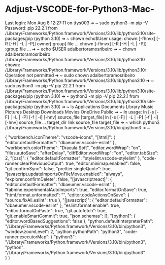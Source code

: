 # Adjust-VSCODE-for-Python3-Mac-


Last login: Mon Aug  8 12:27:11 on ttys003
➜  ~ sudo python3 -m pip -V
Password:
pip 22.2.1 from /Library/Frameworks/Python.framework/Versions/3.10/lib/python3.10/site-packages/pip (python 3.10)
➜  ~ chown echo$User
usage: chown [-fhnvx] [-R [-H | -L | -P]] owner[:group] file ...
       chown [-fhnvx] [-R [-H | -L | -P]] :group file ...
➜  ~ echo $USER
adalbertoramosribeiro
➜  ~ chown adalbertoramosribeiro /Library/Frameworks/Python.framework/Versions/3.10/lib/python3.10
chown: /Library/Frameworks/Python.framework/Versions/3.10/lib/python3.10: Operation not permitted
➜  ~ sudo chown adalbertoramosribeiro /Library/Frameworks/Python.framework/Versions/3.10/lib/python3.10
➜  ~ sudo python3 -m pip -V
pip 22.2.1 from /Library/Frameworks/Python.framework/Versions/3.10/lib/python3.10/site-packages/pip (python 3.10)
➜  ~ python3 -m pip -V
pip 22.2.1 from /Library/Frameworks/Python.framework/Versions/3.10/lib/python3.10/site-packages/pip (python 3.10)
➜  ~ ls
Applications Documents    Library      Music        Pictures
Desktop      Downloads    Movies       OneDrive     Public
➜  ~ ln
usage: ln [-s [-F] | -L | -P] [-f | -i] [-hnv] source_file [target_file]
       ln [-s [-F] | -L | -P] [-f | -i] [-hnv] source_file ... target_dir
       link source_file target_file
➜  ~ which python3
/Library/Frameworks/Python.framework/Versions/3.10/bin/python3
➜  ~



{
    "workbench.iconTheme": "vscode-icons",
    "[html]": {
        "editor.defaultFormatter": "dbaeumer.vscode-eslint"
    },
    "workbench.colorTheme": "Dracula Soft",
    "editor.wordWrap": "on",
    "files.autoSave": "afterDelay",
    "diffEditor.wordWrap": "on",
    "editor.tabSize": 2,
    "[css]": {
        "editor.defaultFormatter": "stylelint.vscode-stylelint"
    },
    "code-runner.clearPreviousOutput": true,
    "editor.minimap.enabled": false,
    "git.confirmSync": false,
    "prettier.singleQuote": true,
    "javascript.updateImportsOnFileMove.enabled": "always",
    "explorer.confirmDelete": false,
    "[javascriptreact]": {
        "editor.defaultFormatter": "dbaeumer.vscode-eslint"
    },
    "tabnine.experimentalAutoImports": true,
    "editor.formatOnSave": true,
    "html.format.unformatted": "",
    "editor.codeActionsOnSave": {
        "source.fixAll.eslint": true
    },
    "[javascript]": {
        "editor.defaultFormatter": "dbaeumer.vscode-eslint"
    },
    "eslint.format.enable": true,
    "editor.formatOnPaste": true,
    "git.autofetch": true,
    "git.enableSmartCommit": true,
    "json.schemas": [],
    "[python]": {
        "editor.wordBasedSuggestions": false
    },
    "python.defaultInterpreterPath": "/Library/Frameworks/Python.framework/Versions/3.10/bin/python3",
    "window.zoomLevel": 2,
    "python.pythonPath": "python3",
    "code-runner.executorMap": {
        "python3": "/Library/Frameworks/Python.framework/Versions/3.10/bin/python3",
    "python": "/Library/Frameworks/Python.framework/Versions/3.10/bin/python3"    
    }
}
